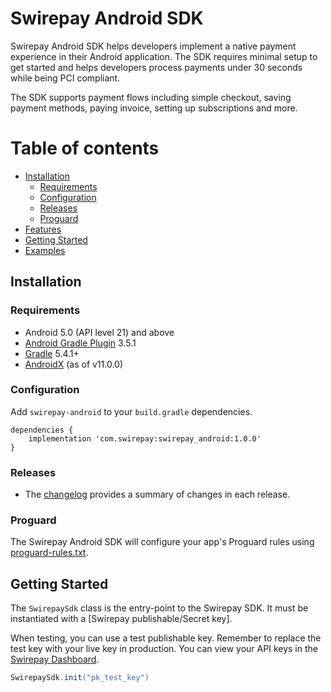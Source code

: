 # Swirepay Android SDK


Swirepay Android SDK helps developers implement a native payment experience in their Android application. The SDK requires minimal setup to get started and helps developers process payments under 30 seconds while being PCI compliant. 

The SDK supports payment flows including simple checkout, saving payment methods, paying invoice, setting up subscriptions and more.


Table of contents
=================

<!--ts-->
   * [Installation](#installation)
      * [Requirements](#requirements)
      * [Configuration](#configuration)
      * [Releases](#releases)
      * [Proguard](#proguard)
   * [Features](#features)
   * [Getting Started](#getting-started)
   * [Examples](#examples)
<!--te-->

## Installation

### Requirements

* Android 5.0 (API level 21) and above
* [Android Gradle Plugin](https://developer.android.com/studio/releases/gradle-plugin) 3.5.1
* [Gradle](https://gradle.org/releases/) 5.4.1+
* [AndroidX](https://developer.android.com/jetpack/androidx/) (as of v11.0.0)

### Configuration

Add `swirepay-android` to your `build.gradle` dependencies.

```
dependencies {
    implementation 'com.swirepay:swirepay_android:1.0.0'
}
```

### Releases
* The [changelog](CHANGELOG.md) provides a summary of changes in each release.

### Proguard

The Swirepay Android SDK will configure your app's Proguard rules using [proguard-rules.txt](android_sdk/proguard-rules.pro).

## Getting Started
The `SwirepaySdk` class is the entry-point to the Swirepay SDK. It must be instantiated with a [Swirepay publishable/Secret key].

When testing, you can use a test publishable key. Remember to replace the test key with your live key in production. You can view your API keys in the [Swirepay Dashboard](https://dashboard.swirepay.com/developer).

```Java
SwirepaySdk.init("pk_test_key")
```
